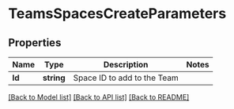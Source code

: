 # TeamsSpacesCreateParameters

## Properties

Name | Type | Description | Notes
------------ | ------------- | ------------- | -------------
**Id** | **string** | Space ID to add to the Team | 

[[Back to Model list]](../README.md#documentation-for-models) [[Back to API list]](../README.md#documentation-for-api-endpoints) [[Back to README]](../README.md)


